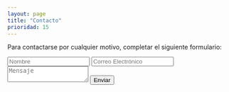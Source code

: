 ```yaml
---
layout: page
title: "Contacto"
prioridad: 15
---
```


Para contactarse por cualquier motivo, completar el siguiente formulario:

<div class="contacto">
    <form action="https://formspree.io/&#105;&#110;&#102;&#111;&#064;&#097;&#117;&#103;&#117;&#115;&#116;&#111;&#100;&#097;&#110;&#105;&#101;&#108;&#101;&#046;&#099;&#111;&#109;&#046;&#097;&#114;" method="POST">
        <input type="text" name="Nombre" placeholder="Nombre" />
        <input type="email" name="_replyto" placeholder="Correo Electrónico" />
        <textarea placeholder="Mensaje" name="Mensaje"></textarea>
        <input type="hidden" name="_next" value="//augustodaniele.com.ar/contacto/" />
        <input type="hidden" name="_subject" value="Contacto desde la web" />
        <input type="text" name="_gotcha" style="display:none" />
    <input type="submit" value="Enviar">
    </form>
</div>
